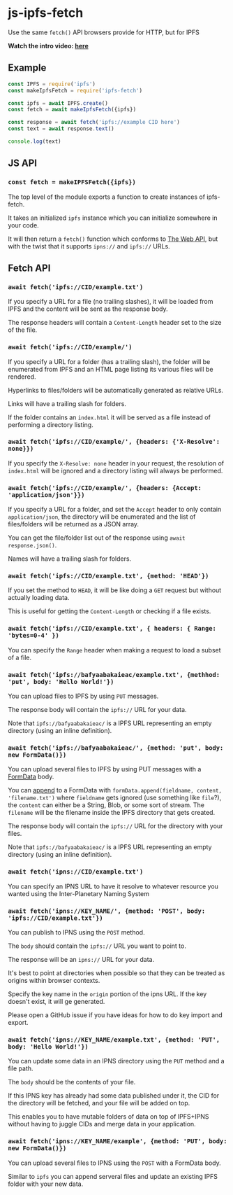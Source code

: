# js-ipfs-fetch
Use the same `fetch()` API browsers provide for HTTP, but for IPFS


**Watch the intro video: [here](https://youtu.be/kI9Issf3MNc?t=1606)**

## Example

```javascript
const IPFS = require('ipfs')
const makeIpfsFetch = require('ipfs-fetch')

const ipfs = await IPFS.create()
const fetch = await makeIpfsFetch({ipfs})

const response = await fetch('ipfs://example CID here')
const text = await response.text()

console.log(text)
```

## JS API

### `const fetch = makeIPFSFetch({ipfs})`

The top level of the module exports a function to create instances of ipfs-fetch.

It takes an initialized `ipfs` instance which you can initialize somewhere in your code.

It will then return a `fetch()` function which conforms to [The Web API](https://developer.mozilla.org/en-US/docs/Web/API/WindowOrWorkerGlobalScope/fetch), but with the twist that it supports `ipns://` and `ipfs://` URLs.

## Fetch API

### `await fetch('ipfs://CID/example.txt')`

If you specify a URL for a file (no trailing slashes), it will be loaded from IPFS and the content will be sent as the response body.

The response headers will contain a `Content-Length` header set to the size of the file.

### `await fetch('ipfs://CID/example/')`

If you specify a URL for a folder (has a trailing slash), the folder will be enumerated from IPFS and an HTML page listing its various files will be rendered.

Hyperlinks to files/folders will be automatically generated as relative URLs.

Links will have a trailing slash for folders.

If the folder contains an `index.html` it will be served as a file instead of performing a directory listing.

### `await fetch('ipfs://CID/example/', {headers: {'X-Resolve': none}})`

If you specify the `X-Resolve: none` header in your request, the resolution of `index.html` will be ignored and a directory listing will always be performed.

### `await fetch('ipfs://CID/example/', {headers: {Accept: 'application/json'}})`

If you specify a URL for a folder, and set the `Accept` header to only contain `application/json`, the directory will be enumerated and the list of files/folders will be returned as a JSON array.

You can get the file/folder list out of the response using `await response.json()`.

Names will have a trailing slash for folders.

### `await fetch('ipfs://CID/example.txt', {method: 'HEAD'})`

If you set the method to `HEAD`, it will be like doing a `GET` request but without actually loading data.

This is useful for getting the `Content-Length` or checking if a file exists.

### `await fetch('ipfs://CID/example.txt', { headers: { Range: 'bytes=0-4' })`

You can specify the `Range` header when making a request to load a subset of a file.

### `await fetch('ipfs://bafyaabakaieac/example.txt', {methhod: 'put', body: 'Hello World!'})`

You can upload files to IPFS by using `PUT` messages.

The response body will contain the `ipfs://` URL for your data.

Note that `ipfs://bafyaabakaieac/` is a IPFS URL representing an empty directory (using an inline definition).

### `await fetch('ipfs://bafyaabakaieac/', {method: 'put', body: new FormData()})`

You can upload several files to IPFS by using PUT messages with a [FormData](https://developer.mozilla.org/en-US/docs/Web/API/FormData) body.

You can [append](https://developer.mozilla.org/en-US/docs/Web/API/FormData) to a FormData with `formData.append(fieldname, content, 'filename.txt')` where `fieldname` gets ignored (use something like `file`?), the `content` can either be a String, Blob, or some sort of stream.
The `filename` will be the filename inside the IPFS directory that gets created.

The response body will contain the `ipfs://` URL for the directory with your files.

Note that `ipfs://bafyaabakaieac/` is a IPFS URL representing an empty directory (using an inline definition).

### `await fetch('ipns://CID/example.txt')`

You can specify an IPNS URL to have it resolve to whatever resource you wanted using the Inter-Planetary Naming System

### `await fetch('ipns://KEY_NAME/', {method: 'POST', body: 'ipfs://CID/example.txt'})`

You can publish to IPNS using the `POST` method.

The `body` should contain the `ipfs://` URL you want to point to.

The response will be an `ipns://` URL for your data.

It's best to point at directories when possible so that they can be treated as origins within browser contexts.

Specify the key name in the `origin` portion of the ipns URL.
If the key doesn't exist, it will ge generated.

Please open a GitHub issue if you have ideas for how to do key import and export.

### `await fetch('ipns://KEY_NAME/example.txt', {method: 'PUT', body: 'Hello World!'})`

You can update some data in an IPNS directory using the `PUT` method and a file path.

The `body` should be the contents of your file.

If this IPNS key has already had some data published under it, the CID for the directory will be fetched, and your file will be added on top.

This enables you to have mutable folders of data on top of IPFS+IPNS without having to juggle CIDs and merge data in your application.

### `await fetch('ipns://KEY_NAME/example', {method: 'PUT', body: new FormData()})`

You can upload several files to IPNS using the `POST` with a FormData body.

Similar to `ipfs` you can append serveral files and update an existing IPFS folder with your new data.
